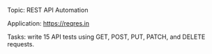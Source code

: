 Topic: REST API Automation

Application: https://reqres.in

Tasks: write 15 API tests using GET, POST, PUT, PATCH, and DELETE requests.

